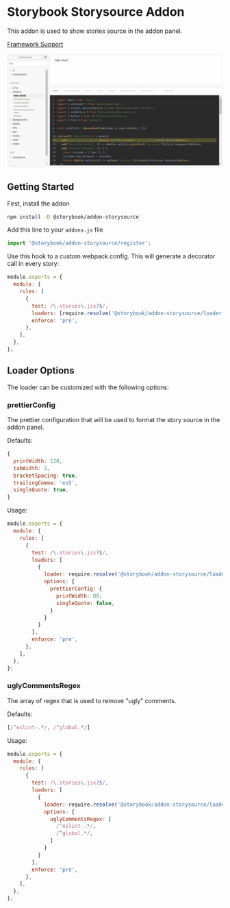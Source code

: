 # Storybook Storysource Addon

This addon is used to show stories source in the addon panel. 

[Framework Support](https://github.com/storybooks/storybook/blob/master/ADDONS_SUPPORT.md)

![Storysource Demo](demo.gif)

## Getting Started

First, install the addon

```sh
npm install -D @storybook/addon-storysource
```

Add this line to your `addons.js` file

```js
import '@storybook/addon-storysource/register';
```

Use this hook to a custom webpack.config. This will generate a decorator call in every story:

```js
module.exports = {
  module: {
    rules: [
      {
        test: /\.stories\.jsx?$/,
        loaders: [require.resolve('@storybook/addon-storysource/loader')],
        enforce: 'pre',
      },
    ],
  },
};
```

## Loader Options

The loader can be customized with the following options:

### prettierConfig

The prettier configuration that will be used to format the story source in the addon panel.

Defaults:
```js
{
  printWidth: 120,
  tabWidth: 2,
  bracketSpacing: true,
  trailingComma: 'es5',
  singleQuote: true,
}
```

Usage: 

```js
module.exports = {
  module: {
    rules: [
      {
        test: /\.stories\.jsx?$/,
        loaders: [
          {
            loader: require.resolve('@storybook/addon-storysource/loader'),
            options: {
              prettierConfig: {
                printWidth: 80,
                singleQuote: false,
              }
            }
          }
        ],
        enforce: 'pre',
      },
    ],
  },
};
```

### uglyCommentsRegex

The array of regex that is used to remove "ugly" comments.

Defaults:
```js
[/^eslint-.*/, /^global.*/]
```

Usage:

```js
module.exports = {
  module: {
    rules: [
      {
        test: /\.stories\.jsx?$/,
        loaders: [
          {
            loader: require.resolve('@storybook/addon-storysource/loader'),
            options: {
              uglyCommentsRegex: [
                /^eslint-.*/, 
                /^global.*/,
              ]
            }
          }
        ],
        enforce: 'pre',
      },
    ],
  },
};
```
